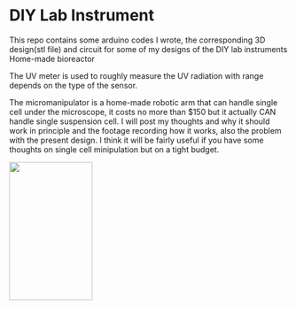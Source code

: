 # DIY Lab Instrument
This repo contains some arduino codes I wrote, the corresponding 3D design(stl file) and circuit for some of my designs of the DIY lab instruments 
Home-made bioreactor

The UV meter is used to roughly measure the UV radiation with range depends on the type of the sensor. 

The micromanipulator is a home-made robotic arm that can handle single cell under the microscope, it costs no more than $150 but it actually CAN handle single suspension cell. I will post my thoughts and why it should work in principle and the footage recording how it works, also the problem with the present design. I think it will be fairly useful if you have some thoughts on single cell minipulation but on a tight budget.

<img src="https://i.imgur.com/9b1Pkgj.png" width="150" height="250">
